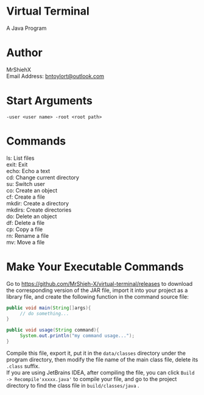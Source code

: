 # Virtual Terminal
A Java Program

# Author
MrShiehX </br>
Email Address: bntoylort@outlook.com

# Start Arguments
`-user <user name> -root <root path>`

# Commands
ls: List files </br>
exit: Exit </br>
echo: Echo a text </br>
cd: Change current directory </br>
su: Switch user </br>
co: Create an object </br>
cf: Create a file </br>
mkdir: Create a directory </br>
mkdirs: Create directories </br>
do: Delete an object </br>
df: Delete a file </br>
cp: Copy a file </br>
rn: Rename a file </br>
mv: Move a file </br>

# Make Your Executable Commands
Go to https://github.com/MrShieh-X/virtual-terminal/releases to download the corresponding version of the JAR file, import it into your project as a library file, and create the following function in the command source file:
```java
public void main(String[]args){
     // do something...
}

public void usage(String command){
     System.out.println("my command usage...");
}
```
Compile this file, export it, put it in the `data/classes` directory under the program directory, then modify the file name of the main class file, delete its `.class` suffix. </br>
If you are using JetBrains IDEA, after compiling the file, you can click `Build -> Recompile'xxxxx.java'` to compile your file, and go to the project directory to find the class file in `build/classes/java` .